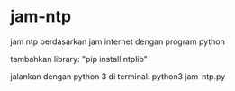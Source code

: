 # jam-ntp
jam ntp berdasarkan jam internet dengan program python

tambahkan library:
"pip install ntplib"

jalankan dengan python 3 di terminal:
python3 jam-ntp.py
